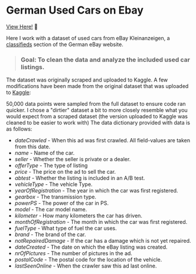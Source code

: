 # German Used Cars on Ebay

[View Here!](https://nbviewer.jupyter.org/github/epatter1/ebay_car_sales/blob/master/Exploring%20Ebay%20Car%20Sales%20Data.ipynb) :eyes:

Here I work with a dataset of used cars from eBay Kleinanzeigen, a [classifieds](https://en.wikipedia.org/wiki/Classified_advertising) section of the German eBay website. 
 > ### Goal: To clean the data and analyze the included used car listings.

The dataset was originally scraped and uploaded to Kaggle. A few modifications have been made from the original dataset that was uploaded to [Kaggle](https://www.kaggle.com/orgesleka/used-cars-database/data):

50,000 data points were sampled from the full dataset to ensure code ran quicker. 
I chose a "dirtier" dataset a bit to more closely resemble what you would expect from a scraped dataset (the version uploaded to Kaggle was cleaned to be easier to work with)
The data dictionary provided with data is as follows:

* *dateCrawled* - When this ad was first crawled. All field-values are taken from this date.
* *name* - Name of the car.
* *seller* - Whether the seller is private or a dealer.
* *offerType* - The type of listing
* *price* - The price on the ad to sell the car.
* *abtest* - Whether the listing is included in an A/B test.
* *vehicleType* - The vehicle Type.
* *yearOfRegistration* - The year in which the car was first registered.
* *gearbox* - The transmission type.
* *powerPS* - The power of the car in PS.
* *model* - The car model name.
* *kilometer* - How many kilometers the car has driven.
* *monthOfRegistration* - The month in which the car was first registered.
* *fuelType* - What type of fuel the car uses.
* *brand* - The brand of the car.
* *notRepairedDamage* - If the car has a damage which is not yet repaired.
* *dateCreated* - The date on which the eBay listing was created.
* *nrOfPictures* - The number of pictures in the ad.
* *postalCode* - The postal code for the location of the vehicle.
* *lastSeenOnline* - When the crawler saw this ad last online.

